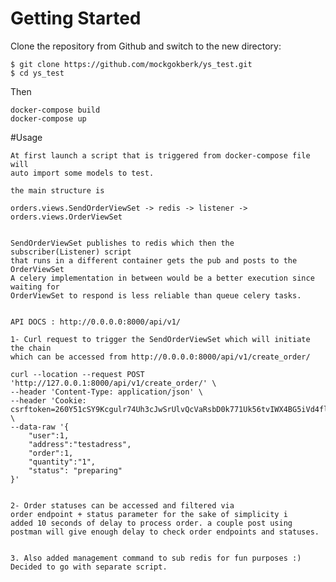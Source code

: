 # Getting Started

Clone the repository from Github and switch to the new directory:

    $ git clone https://github.com/mockgokberk/ys_test.git  
    $ cd ys_test
    
Then

    docker-compose build
    docker-compose up



#Usage

    At first launch a script that is triggered from docker-compose file will 
    auto import some models to test. 

    the main structure is 

    orders.views.SendOrderViewSet -> redis -> listener -> orders.views.OrderViewSet 


    SendOrderViewSet publishes to redis which then the subscriber(Listener) script 
    that runs in a different container gets the pub and posts to the OrderViewSet
    A celery implementation in between would be a better execution since waiting for 
    OrderViewSet to respond is less reliable than queue celery tasks. 

    
    API DOCS : http://0.0.0.0:8000/api/v1/ 
    
    1- Curl request to trigger the SendOrderViewSet which will initiate the chain
    which can be accessed from http://0.0.0.0:8000/api/v1/create_order/

    curl --location --request POST 'http://127.0.0.1:8000/api/v1/create_order/' \
    --header 'Content-Type: application/json' \
    --header 'Cookie: csrftoken=260Y51cSY9Kcgulr74Uh3cJwSrUlvQcVaRsbD0k771Uk56tvIWX4BG5iVd4flV8z' \
    --data-raw '{
        "user":1,
        "address":"testadress",
        "order":1,
        "quantity":"1",
        "status": "preparing"
    }'


    2- Order statuses can be accessed and filtered via
    order endpoint + status parameter for the sake of simplicity i 
    added 10 seconds of delay to process order. a couple post using 
    postman will give enough delay to check order endpoints and statuses.


    3. Also added management command to sub redis for fun purposes :) 
    Decided to go with separate script. 